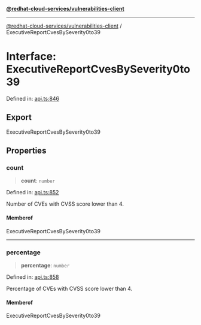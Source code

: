 [**@redhat-cloud-services/vulnerabilities-client**](../README.md)

***

[@redhat-cloud-services/vulnerabilities-client](../globals.md) / ExecutiveReportCvesBySeverity0to39

# Interface: ExecutiveReportCvesBySeverity0to39

Defined in: [api.ts:846](https://github.com/charlesmulder/javascript-clients/blob/main/packages/vulnerabilities/api.ts#L846)

## Export

ExecutiveReportCvesBySeverity0to39

## Properties

### count

> **count**: `number`

Defined in: [api.ts:852](https://github.com/charlesmulder/javascript-clients/blob/main/packages/vulnerabilities/api.ts#L852)

Number of CVEs with CVSS score lower than 4.

#### Memberof

ExecutiveReportCvesBySeverity0to39

***

### percentage

> **percentage**: `number`

Defined in: [api.ts:858](https://github.com/charlesmulder/javascript-clients/blob/main/packages/vulnerabilities/api.ts#L858)

Percentage of CVEs with CVSS score lower than 4.

#### Memberof

ExecutiveReportCvesBySeverity0to39
